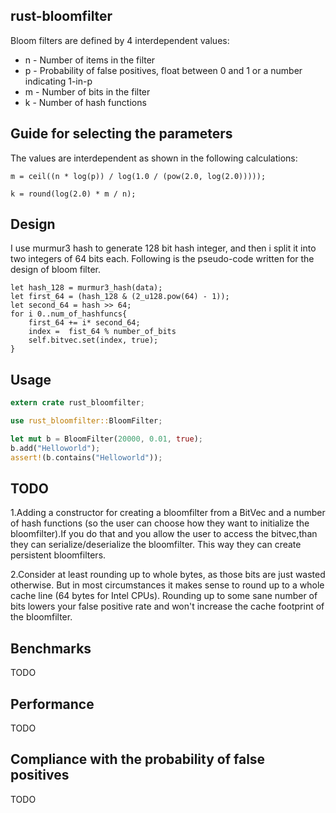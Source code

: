 ## rust-bloomfilter

Bloom filters are defined by 4 interdependent values:

* n - Number of items in the filter
* p - Probability of false positives, float between 0 and 1 or a number indicating 1-in-p
* m - Number of bits in the filter
* k - Number of hash functions

## Guide for selecting the parameters
The values are interdependent as shown in the following calculations:

```
m = ceil((n * log(p)) / log(1.0 / (pow(2.0, log(2.0)))));

k = round(log(2.0) * m / n);
```
## Design
I use murmur3 hash to generate 128 bit hash integer, and then i split it into two integers of 64 bits each.
Following is the pseudo-code written for the design of bloom filter.

````
let hash_128 = murmur3_hash(data);
let first_64 = (hash_128 & (2_u128.pow(64) - 1));
let second_64 = hash >> 64;
for i 0..num_of_hashfuncs{
    first_64 += i* second_64;
    index =  fist_64 % number_of_bits
    self.bitvec.set(index, true);
}
````
## Usage
````rust
extern crate rust_bloomfilter;

use rust_bloomfilter::BloomFilter;

let mut b = BloomFilter(20000, 0.01, true);
b.add("Helloworld");
assert!(b.contains("Helloworld"));

````
## TODO

1.Adding a constructor for creating a bloomfilter from a BitVec and a number of hash functions
 (so the user can choose how they want to initialize the bloomfilter).If you do that and you
 allow the user to access the bitvec,than they can serialize/deserialize the bloomfilter.
 This way they can create persistent bloomfilters.

2.Consider at least rounding up to whole bytes, as those bits are just wasted otherwise.
But in most circumstances it makes sense to round up to a whole cache line (64 bytes for Intel CPUs).
Rounding up to some sane number of bits lowers your false positive rate and won't increase
the cache footprint of the bloomfilter.

## Benchmarks
TODO

## Performance

TODO
## Compliance with the probability of false positives
TODO